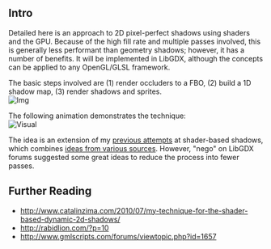 ## Intro

Detailed here is an approach to 2D pixel-perfect shadows using shaders and the GPU. Because of the high fill rate and multiple passes involved, this is generally less performant than geometry shadows; however, it has a number of benefits. It will be implemented in LibGDX, although the concepts can be applied to any OpenGL/GLSL framework.

The basic steps involved are (1) render occluders to a FBO, (2) build a 1D shadow map, (3) render shadows and sprites.  
![Img](http://i.imgur.com/vcaWNof.png)

The following animation demonstrates the technique:  
![Visual](http://i.imgur.com/qcH7G.gif)

The idea is an extension of my [previous attempts](http://www.java-gaming.org/topics/starbound-lighting-techneques/26363/msg/230988/view.html#msg230988) at shader-based shadows, which combines [ideas from various sources](#Further-Reading). However, "nego" on LibGDX forums suggested some great ideas to reduce the process into fewer passes.



## Further Reading

- http://www.catalinzima.com/2010/07/my-technique-for-the-shader-based-dynamic-2d-shadows/
- http://rabidlion.com/?p=10
- http://www.gmlscripts.com/forums/viewtopic.php?id=1657